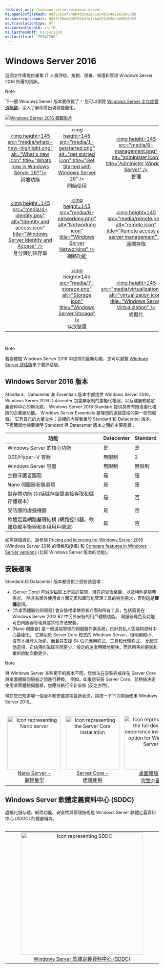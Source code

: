 ```yaml
---
redirect_url: /windows-server/windows-server
ms.openlocfilehash: 9ef5565af748b4dd592e71ec4bd34a2be58003d9
ms.sourcegitcommit: 083ff9bed4867604dfe1cb42914550da05093d25
ms.translationtype: HT
ms.contentlocale: zh-TW
ms.lasthandoff: 01/14/2020
ms.locfileid: "75947290"
---
```

# <a name="windows-server-2016"></a>Windows Server 2016

這個文件庫提供專業 IT 人員評估、規劃、部署、保護和管理 Windows Server 2016 所需的資訊。

> [!Note] 
> 下一個 Windows Server 版本要改變了！ 您可以瀏覽 [Windows Server 半年度管道概觀](./get-started/semi-annual-channel-overview.md)，深入了解即將出現哪些變化。 

[![Windows Server 2016 概觀影片](media/front-page-video.png)](https://www.youtube-nocookie.com/embed/V8oF0JpDzaM)

<table border="0" width="100%" align='center'>
  <tr style="text-align:center;">
    <td align='center' style="width:25%; border:0;">
      <a href="/windows-server/get-started/what-s-new-in-windows-server-2016"> &lt;img height=145 src=&quot;media/whats-new-highlight.png&quot; alt=&quot;What&#39;s new icon&quot; title=&quot;Whats new in Windows Server 16?&quot;/&gt;</a>
        <br/>新增功能
    </td>
    <td align='center' style="width:25%; border:0;">
      <a href="/windows-server/get-started/server-basics"> &lt;img height=145 src=&quot;media/1-getstarted.png&quot; alt=&quot;get started icon&quot; title=&quot;Get Started with Windows Server 16&quot; /&gt;</a>
      <br/>開始使用 </td>
    <td align='center' style="width:25%; border:0;">
      <a href="/windows-server/administration/index"> &lt;img height=145 src=&quot;media/8-management.png&quot; alt=&quot;administer icon&quot; title=&quot;Administer Windows Server&quot; /&gt;</a>
      <br/>管理 </td>
    <td align='center' style="width:25%; border:0;">
      <a href="/windows-server/failover-clustering/failover-clustering-overview"> &lt;img height=145 src=&quot;media/3-failover.png&quot; alt=&quot;Failover clustering icon&quot; title=&quot;Windows Server Failover clustering&quot; /&gt;</a>
      <br/>容錯移轉叢集 </td>
  </tr>
  <tr style="text-align:center;">
    <td align='center' style="width:25%; border:0;"><br/>
      <a href="/windows-server/identity/identity-and-access"> &lt;img height=145 src=&quot;media/4-identity.png&quot; alt=&quot;Identity and access icon&quot; title=&quot;Windows Server Identity and Access&quot; /&gt;</a>
      <br>身分識別與存取 </td>
    <td align='center' style="width:25%; border:0;"><br/>
      <a href="/windows-server/networking/networking"> &lt;img height=145 src=&quot;media/6-networking.png&quot; alt=&quot;Networking icon&quot; title=&quot;Windows Server Networking&quot; /&gt; </a>
      <br/>網路功能 </td>
    <td align='center' style="width:25%; border:0;"><br/>
      <a href="/windows-server/remote/index"> &lt;img height=145 src=&quot;media/remote.png&quot; alt=&quot;remote icon&quot; title=&quot;Remote access and server management&quot; /&gt; </a>
      <br/>遠端存取 </td>
    <td align='center' style="width:25%; border:0;"><br/>
      <a href="/windows-server/security/security-and-assurance"> &lt;img height=145 src=&quot;media/5-security.png&quot; alt=&quot;Security icon&quot; title=&quot;Windows Server Security and Assurance&quot; /&gt; </a>
      <br/>安全性和保證 </td>
  </tr>
  <tr style="text-align:center;">
    <td align='center' style="width:25%; border:0;">&nbsp;</td>
    <td align='center' style="width:25%; border:0;"><br>
      <a href="/windows-server/storage/storage"> &lt;img height=145 src=&quot;media/7-storage.png&quot; alt=&quot;Storage icon&quot; title=&quot;Windows Server Storage&quot; /&gt; </a>
      <br/>存放裝置 </td>
   <td align='center' style="width:25%; border:0;"><br/>
      <a href="/windows-server/virtualization/virtualization"> &lt;img height=145 src=&quot;media/virtualization.png&quot; alt=&quot;virtualization icon&quot; title=&quot;Windows Server Virtualization&quot; /&gt;</a>
      <br/>虛擬化 </td>
    <td align='center' style="width:25%; border:0;">[https://blogs.technet.microsoft.com/askperf/2008/11/18/disabling-unnecessary-services-a-word-to-the-wise/](&nbsp;) </td>
  </tr>
</table>

<br/>

> [!Note] 
> 若要體驗 Windows Server 2016 中提供的最新功能，您可以瀏覽 [Windows Server 評估版](https://www.microsoft.com/evalcenter/evaluate-windows-server-2016)來下載評估版。 


## <a name="windows-server-2016-editions"></a>Windows Server 2016 版本

Standard、Datacenter 和 Essentials 版本中都提供 Windows Server 2016。 Windows Server 2016 Datacenter 包含無限制的虛擬化權限，以及建置軟體定義資料中心的新功能。 Windows Server 2016 Standard 提供具有有限虛擬化權限的企業級功能。 Windows Server Essentials 是理想的連接雲端的第一部伺服器。 它有自己的[大量文件](https://go.microsoft.com/fwlink/?LinkID=827171)：這裡的內容著重於 Standard 和 Datacenter 版本。 下表簡單地摘要說明 Standard 與 Datacenter 版本之間的主要差異︰

|功能|Datacenter|Standard|  
|-------------------|----------|-----------------------|  
|Windows Server 的核心功能| 是| 是|
|OSE/Hyper-V 容器|無限制|   2|
|Windows Server 容器|無限制|   無限制|
|主機守護者服務| 是| 是|
|Nano 伺服器安裝選項| 是| 是|
|儲存體功能 (包括儲存空間直接存取和儲存體複本)| 是| 否|
|受防護的虛擬機器| 是| 否|
|軟體定義網路基礎結構 (網路控制器、軟體負載平衡器和多租用戶閘道)| 是| 否|

如需詳細資訊，請參閱 [Pricing and licensing for Windows Server 2016](https://www.microsoft.com/cloud-platform/windows-server-pricing) (Windows Server 2016 的價格和授權) 和 [Compare features in Windows Server versions](https://www.microsoft.com/cloud-platform/windows-server-comparison) (比較 Windows Server 版本的功能)。

## <a name="installation-options"></a>安裝選項

Standard 和 Datacenter 版本都提供三個安裝選項︰

- [Server Core]  可減少磁碟上所需的空間、潛在的受攻擊面，以及特別是服務需求。 除非有額外使用者介面元素和圖形化管理工具的特別需求，否則這是**建議**選項。
- [含桌面體驗的伺服器]  會安裝標準使用者介面和所有工具，包括需要在 Windows Server 2012 R2 中另外安裝的用戶體驗功能。 伺服器角色及功能可由伺服器管理員或其他方法安裝。
- [Nano 伺服器]  是一個遠端管理的伺服器作業系統，已針對私人雲端和資料中心最佳化。 它類似於 Server Core 模式的 Windows Server，但明顯較小、沒有本機登入功能，而且只支援 64 位元應用程式、工具和代理程式。 比起其他選項，它佔用的磁碟空間更少、設定的速度明顯地更快，而且所需的更新和重新啟動次數更少。

>[!Note]
> 與 Windows Server 某些更早的版本不同，您無法在安裝完成後在 Server Core 與桌面體驗伺服器之間進行轉換。 例如，如果您安裝 Server Core，並稍後決定使用桌面體驗伺服器，您應該執行全新安裝 (反之亦然)。


現在您已知道哪一個版本和安裝選項最適合您，請按一下下方開始使用 Windows Server 2016。
<br/>
<br/>

<table border="0" width="100%" align='center'>
  <tr style="text-align:center;">
    <td align='center' style="width:33%; border:0;">
      <a  href="/windows-server/get-started/getting-started-with-nano-server"> <img width="175" src="media/nano.png" alt="Icon representing Nano server" title="Nano Server - 最輕量型" /><br/>Nano Server - <br/>最輕量型</a>
    </td>
    <td align='center' style="width:33%; border:0;"><a href="/windows-server/get-started/getting-started-with-server-core"> <img width="175" src="media/servercore.png" alt="Icon representing the Server Core installation" title="Server Core - 建議使用" /><br/>Server Core - <br/>建議使用</a></td>
   <td align='center' style="width:33%; border:0;"><a href="/windows-server/get-started/getting-started-with-server-with-desktop-experience"><img width="175" src="media/desktop.png" alt="Icon representing the full desktop experience installation option for Windows Server" title="桌面體驗 - 完整體驗" /><br/>桌面體驗 - <br/>完整介面</a></td>
  </tr>
</table>

## <a name="windows-server-software-defined-datacenter-sddc"></a>Windows Server 軟體定義資料中心 (SDDC)

虛擬化儲存體、網路功能、安全性與管理技術是 Windows Server 軟體定義資料中心 (SDDC) 的建置組塊。
<br/>
<br/>

<table border="0" width="100%" align='center'>
  <tr style="text-align:center;">
    <td align='center' style="width:10%; border:0;"></td>
    <td align='center' style="width:50%; border:0;"><a href="/windows-server/sddc"><img width="400" src="media/sddc/WS16-heading.png" alt="Icon representing SDDC" title="Windows Server 軟體定義資料中心 (SDDC)" /><br/>Windows Server 軟體定義資料中心 (SDDC)</a></td>
    <td align='center' style="width:10%; border:0;"></td>
  </tr>
</table>
